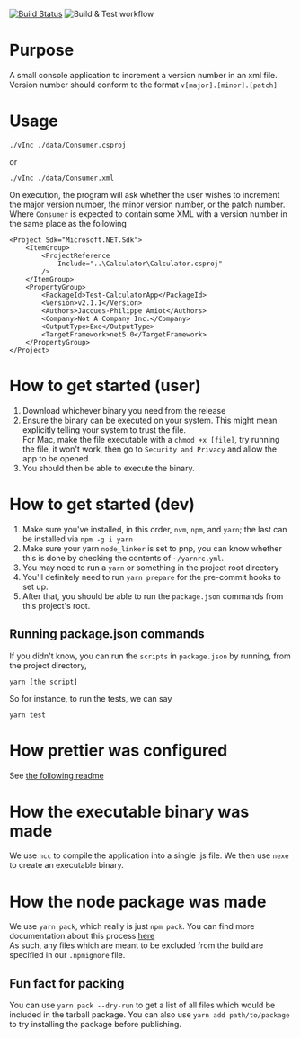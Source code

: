 [![Build Status](https://dev.azure.com/jacquespamiot/version-incrementor/_apis/build/status/Jacques-Philippe.vInc?branchName=azure-pipelines)](https://dev.azure.com/jacquespamiot/version-incrementor/_build/latest?definitionId=2&branchName=azure-pipelines)
![Build & Test workflow](https://github.com/Jacques-Philippe/vInc/actions/workflows/main.yml/badge.svg)

# Purpose

A small console application to increment a version number in an xml file. Version number should conform to the format `v[major].[minor].[patch]`

# Usage

```
./vInc ./data/Consumer.csproj
```

or

```
./vInc ./data/Consumer.xml
```

On execution, the program will ask whether the user wishes to increment the major version number, the minor version number, or the patch number.
Where `Consumer` is expected to contain some XML with a version number in the same place as the following

```
<Project Sdk="Microsoft.NET.Sdk">
    <ItemGroup>
        <ProjectReference
            Include="..\Calculator\Calculator.csproj"
        />
    </ItemGroup>
    <PropertyGroup>
        <PackageId>Test-CalculatorApp</PackageId>
        <Version>v2.1.1</Version>
        <Authors>Jacques-Philippe Amiot</Authors>
        <Company>Not A Company Inc.</Company>
        <OutputType>Exe</OutputType>
        <TargetFramework>net5.0</TargetFramework>
    </PropertyGroup>
</Project>

```
# How to get started (user)
1. Download whichever binary you need from the release
1. Ensure the binary can be executed on your system. This might mean explicitly telling your system to trust the file.   
    For Mac, make the file executable with a `chmod +x [file]`, try running the file, it won't work, then go to `Security and Privacy` and allow the app to be opened.
1. You should then be able to execute the binary.

# How to get started (dev)

1. Make sure you've installed, in this order, `nvm`, `npm`, and `yarn`; the last can be installed via `npm -g i yarn`
1. Make sure your yarn `node_linker` is set to pnp, you can know whether this is done by checking the contents of `~/yarnrc.yml`.
1. You may need to run a `yarn` or something in the project root directory
1. You'll definitely need to run `yarn prepare` for the pre-commit hooks to set up.
1. After that, you should be able to run the `package.json` commands from this project's root.

## Running package.json commands

If you didn't know, you can run the `scripts` in `package.json` by running, from the project directory,

```
yarn [the script]
```

So for instance, to run the tests, we can say

```
yarn test
```

# How prettier was configured

See [the following readme](https://classic.yarnpkg.com/en/package/lint-staged)

# How the executable binary was made

We use `ncc` to compile the application into a single .js file. We then use `nexe` to create an executable binary.

# How the node package was made

We use `yarn pack`, which really is just `npm pack`. You can find more documentation about this process [here](https://docs.npmjs.com/cli/v8/using-npm/developers#what-is-a-package)  
As such, any files which are meant to be excluded from the build are specified in our `.npmignore` file.

## Fun fact for packing

You can use `yarn pack --dry-run` to get a list of all files which would be included in the tarball package. You can also use `yarn add path/to/package` to try installing the package before publishing.
